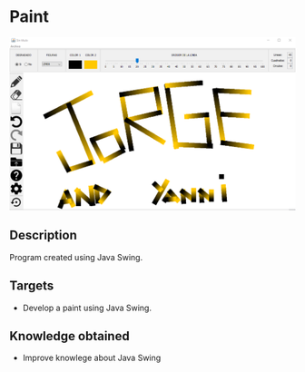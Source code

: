 # Paint
 <img  src="./logo.png"/>
 
 ## Description
 Program created using Java Swing.
 
 ## Targets
 * Develop a paint using Java Swing.
 
 ## Knowledge obtained
 * Improve knowlege about Java Swing
